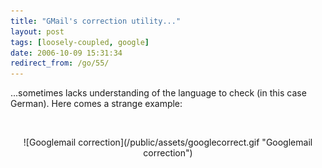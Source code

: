 ```yaml
---
title: "GMail's correction utility..."
layout: post
tags: [loosely-coupled, google]
date: 2006-10-09 15:31:34
redirect_from: /go/55/
---
```


...sometimes lacks understanding of the language to check (in this case German). Here comes a strange example:

&nbsp;
<div style="text-align: center">![Googlemail correction](/public/assets/googlecorrect.gif "Googlemail correction")</div>

&#160;